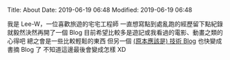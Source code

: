 Title: About
Date: 2019-06-19 06:48
Modified: 2019-06-19 06:48

我是 Lee-W，一位喜歡旅遊的宅宅工程師
一直想寫點到處亂跑的經歷留下點紀錄
就毅然決然再開了一個 Blog
目前希望比較多是遊記或我看過的電影、動畫之類的心得吧
總之會是一些比較輕鬆的東西
但另一個 [(原本應該是) 技術 Blog](http://lee-w.github.io) 也快變成書摘 Blog 了
不知道這邊最後會變成怎樣 XD
